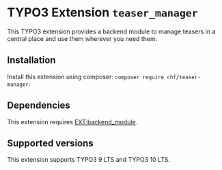 # TYPO3 Extension ``teaser_manager``

This TYPO3 extension provides a backend module to manage teasers in a central place and use them wherever you need them.

## Installation

Install this extension using composer: `composer require chf/teaser-manager`.

## Dependencies

This extension requires [EXT:backend_module](https://github.com/christian-fries/backend_module).

## Supported versions

This extension supports TYPO3 9 LTS and TYPO3 10 LTS.
